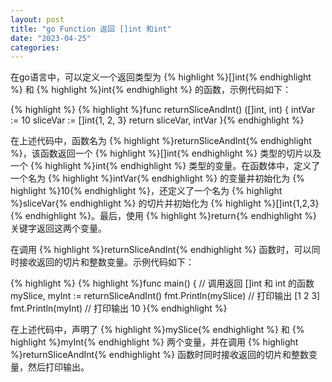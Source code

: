 ```yaml
---
layout: post
title: "go Function 返回 []int 和int"
date: "2023-04-25"
categories: 
---
```

<p>在go语言中，可以定义一个返回类型为 {% highlight %}[]int{% endhighlight %} 和 {% highlight %}int{% endhighlight %} 的函数，示例代码如下：</p>

{% highlight %}
{% highlight %}func returnSliceAndInt() ([]int, int) {
    intVar := 10
    sliceVar := []int{1, 2, 3}
    return sliceVar, intVar
}{% endhighlight %}

<p>在上述代码中，函数名为 {% highlight %}returnSliceAndInt{% endhighlight %}，该函数返回一个 {% highlight %}[]int{% endhighlight %} 类型的切片以及一个 {% highlight %}int{% endhighlight %} 类型的变量。在函数体中，定义了一个名为 {% highlight %}intVar{% endhighlight %} 的变量并初始化为 {% highlight %}10{% endhighlight %}，还定义了一个名为 {% highlight %}sliceVar{% endhighlight %} 的切片并初始化为 {% highlight %}[]int{1,2,3}{% endhighlight %}。最后，使用 {% highlight %}return{% endhighlight %} 关键字返回这两个变量。</p>

<p>在调用 {% highlight %}returnSliceAndInt{% endhighlight %} 函数时，可以同时接收返回的切片和整数变量。示例代码如下：</p>

{% highlight %}
{% highlight %}func main() {
    // 调用返回 []int 和 int 的函数
    mySlice, myInt := returnSliceAndInt()
    fmt.Println(mySlice) // 打印输出 [1 2 3]
    fmt.Println(myInt)   // 打印输出 10
}{% endhighlight %}

<p>在上述代码中，声明了 {% highlight %}mySlice{% endhighlight %} 和 {% highlight %}myInt{% endhighlight %} 两个变量，并在调用 {% highlight %}returnSliceAndInt{% endhighlight %} 函数时同时接收返回的切片和整数变量，然后打印输出。</p>


